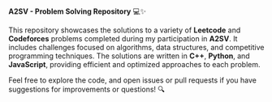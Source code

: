 **A2SV - Problem Solving Repository** 💻✨

This repository showcases the solutions to a variety of **Leetcode** and **Codeforces** problems completed during my participation in **A2SV**. It includes challenges focused on algorithms, data structures, and competitive programming techniques. The solutions are written in **C++**, **Python**, and **JavaScript**, providing efficient and optimized approaches to each problem.

Feel free to explore the code, and open issues or pull requests if you have suggestions for improvements or questions! 🔍
